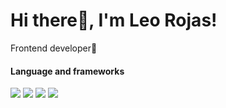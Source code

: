 <h1 align="start">Hi there👋, I'm Leo Rojas!</h1>

Frontend developer🚀

<h4>Language and frameworks</h4>
<img src="https://github.com/user-attachments/assets/6c2f93be-558e-4828-9bc9-0a00083c41cb" />
<img src="https://github.com/user-attachments/assets/9566a98d-1cfc-4ca9-ac4b-88826b8ec3b2" />
<img src="https://github.com/user-attachments/assets/de017aab-5de3-46dc-adfb-2f7f84773e46" />
<img src="https://github.com/user-attachments/assets/52f085da-cb87-488e-9e72-96e0af2b9340" />
